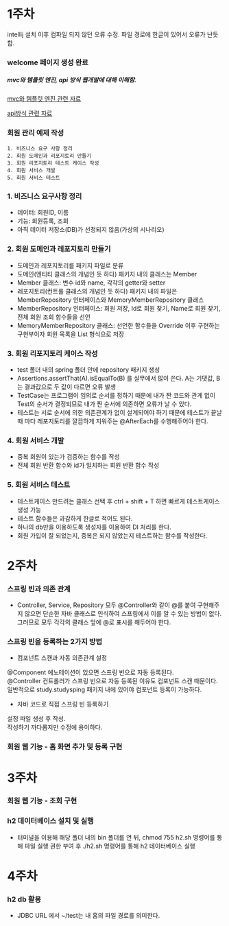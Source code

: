 <!-- https://gist.github.com/ihoneymon/652be052a0727ad59601 -->
# 1주차
intellij 설치 이후 컴파일 되지 않던 오류 수정. 파일 경로에 한글이 있어서 오류가 난듯 함.

### welcome 페이지 생성 완료


##### mvc와 템플릿 엔진, api 방식 웹개발에 대해 이해함.

[mvc와 템플릿 엔진 관련 자료][link]

[link]: https://velog.io/@falling_star3/Spring-Boot-%EC%8A%A4%ED%94%84%EB%A7%81-%EC%9B%B9%EA%B0%9C%EB%B0%9C-%EA%B8%B0%EC%B4%88-MVC%EC%99%80-%ED%85%9C%ED%94%8C%EB%A6%BF-%EC%97%94%EC%A7%84

[api방식 관련 자료][link]

[link]: https://uhhyunjoo.tistory.com/50

### 회원 관리 예제 작성

<pre><code>1. 비즈니스 요구 사항 정리
2. 회원 도메인과 리포지토리 만들기
3. 회원 리포지토리 테스트 케이스 작성
4. 회원 서비스 개발
5. 회원 서비스 테스트
</code></pre>
### 1. 비즈니스 요구사항 정리
- 데이터: 회원ID, 이름
- 기능: 회원등록, 조회
- 아직 데이터 저장소(DB)가 선정되지 않음(가상의 시나리오)

### 2. 회원 도메인과 레포지토리 만들기
- 도메인과 레포지토리를 패키지 파일로 분류
- 도메인(엔티티 클래스의 개념인 듯 하다) 패키지 내의 클래스는 Member
- Member 클래스: 변수 id와 name, 각각의 getter와 setter
- 레포지토리(컨트롤 클래스의 개념인 듯 하다) 패키지 내의 파일은 MemberRepository 인터페이스와 MemoryMemberRepository 클래스
- MemberRepository 인터페이스: 회원 저장, Id로 회원 찾기, Name로 회원 찾기, 전체 회원 조회 함수들을 선언
- MemoryMemberRepository 클래스: 선언한 함수들을 Override 이후 구현하는 구현부이자 회원 목록을 List 형식으로 저장

### 3. 회원 리포지토리 케이스 작성
- test 폴더 내의 spring 폴더 안에 repository 패키지 생성
- Assertions.assertThat(A).isEqualTo(B) 를 실무에서 많이 쓴다. A는 기댓값, B는 결과값으로 두 값이 다르면 오류 발생
- TestCase는 프로그램이 임의로 순서를 정하기 때문에 내가 짠 코드와 관계 없이 Test의 순서가 결정되므로 내가 짠 순서에 의존하면 오류가 날 수 있다.
- 테스트는 서로 순서에 의한 의존관계가 없이 설계되어야 하기 때문에 테스트가 끝날 때 마다 레포지토리를 깔끔하게 지워주는 @AfterEach를 수행해주어야 한다.

### 4. 회원 서비스 개발
- 중복 회원이 있는가 검증하는 함수를 작성
- 전체 회원 반환 함수와 id가 일치하는 회원 반환 함수 작성

### 5. 회원 서비스 테스트
- 테스트케이스 만드려는 클래스 선택 후 ctrl + shift + T 하면 빠르게 테스트케이스 생성 가능
- 테스트 함수들은 과감하게 한글로 적어도 된다.
- 하나의 db만을 이용하도록 생성자를 이용하여 DI 처리를 한다.
- 회원 가입이 잘 되었는지, 중복은 되지 않았는지 테스트하는 함수를 작성한다.

# 2주차

### 스프링 빈과 의존 관계

- Controller, Service, Repository 모두 @Controller와 같이 @를 붙여 구현해주지 않으면 단순한 자바 클래스로 인식하여 스프링에서 이를 알 수 있는 방법이 없다. 그러므로 모두 각각의 클래스 앞에 @로 표시를 해두어야 한다.

### 스프링 빈을 등록하는 2가지 방법
- 컴포넌트 스캔과 자동 의존관계 설정

@Component 에노테이션이 있으면 스프링 빈으로 자동 등록된다.\
@Controller 컨트롤러가 스프링 빈으로 자동 등록된 이유도 컴포넌트 스캔 때문이다.\
일반적으로 study.studysping 패키지 내에 있어야 컴포넌트 등록이 가능하다.

- 자바 코드로 직접 스프링 빈 등록하기

설정 파일 생성 후 작성.\
작성하기 까다롭지만 수정에 용이하다.

### 회원 웹 기능 - 홈 화면 추가 및 등록 구현

# 3주차

### 회원 웹 기능 - 조회 구현

### h2 데이터베이스 설치 및 실행
- 터미널을 이용해 해당 폴더 내의 bin 폴더를 연 뒤, chmod 755 h2.sh 명령어를 통해 파일 실행 권한 부여 후 ./h2.sh 명령어를 통해 h2 데이터베이스 실행

# 4주차

### h2 db 활용
- JDBC URL 에서 ~/test는 내 홈의 파일 경로를 의미한다.

